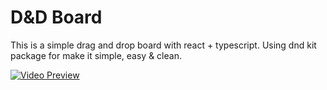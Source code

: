 # D&D Board

This is a simple drag and drop board with react + typescript. Using dnd kit package for make it simple, easy & clean.

[![Video Preview](https://github.com/user-attachments/assets/ce8d5a42-fa5b-41da-9c42-627603e97058)](https://github.com/user-attachments/assets/42e87cce-e09e-4b5c-bb01-8f8389d5c5ea)


